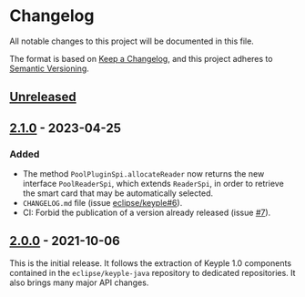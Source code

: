 # Changelog
All notable changes to this project will be documented in this file.

The format is based on [Keep a Changelog](https://keepachangelog.com/en/1.0.0/),
and this project adheres to [Semantic Versioning](https://semver.org/spec/v2.0.0.html).

## [Unreleased]

## [2.1.0] - 2023-04-25
### Added
- The method `PoolPluginSpi.allocateReader` now returns the new interface `PoolReaderSpi`, which extends `ReaderSpi`, in
  order to retrieve the smart card that may be automatically selected.
- `CHANGELOG.md` file (issue [eclipse/keyple#6]).
- CI: Forbid the publication of a version already released (issue [#7]).

## [2.0.0] - 2021-10-06
This is the initial release.
It follows the extraction of Keyple 1.0 components contained in the `eclipse/keyple-java` repository to dedicated repositories.
It also brings many major API changes.

[unreleased]: https://github.com/eclipse/keyple-plugin-java-api/compare/2.1.0...HEAD
[2.1.0]: https://github.com/eclipse/keyple-plugin-java-api/compare/2.0.0...2.1.0
[2.0.0]: https://github.com/eclipse/keyple-plugin-java-api/releases/tag/2.0.0

[#7]: https://github.com/eclipse/keyple-plugin-java-api/issues/7

[eclipse/keyple#6]: https://github.com/eclipse/keyple/issues/6